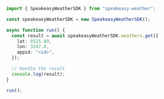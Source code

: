 <!-- Start SDK Example Usage [usage] -->
```typescript
import { SpeakeasyWeatherSDK } from "speakeasy-weather";

const speakeasyWeatherSDK = new SpeakeasyWeatherSDK();

async function run() {
  const result = await speakeasyWeatherSDK.weathers.get({
    lat: 8525.89,
    lon: 3247.8,
    appid: "<id>",
  });

  // Handle the result
  console.log(result);
}

run();

```
<!-- End SDK Example Usage [usage] -->